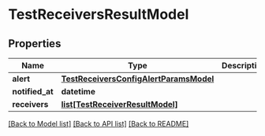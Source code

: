 # TestReceiversResultModel

## Properties
Name | Type | Description | Notes
------------ | ------------- | ------------- | -------------
**alert** | [**TestReceiversConfigAlertParamsModel**](TestReceiversConfigAlertParamsModel.md) |  | [optional] 
**notified_at** | **datetime** |  | [optional] 
**receivers** | [**list[TestReceiverResultModel]**](TestReceiverResultModel.md) |  | [optional] 

[[Back to Model list]](../README.md#documentation-for-models) [[Back to API list]](../README.md#documentation-for-api-endpoints) [[Back to README]](../README.md)


